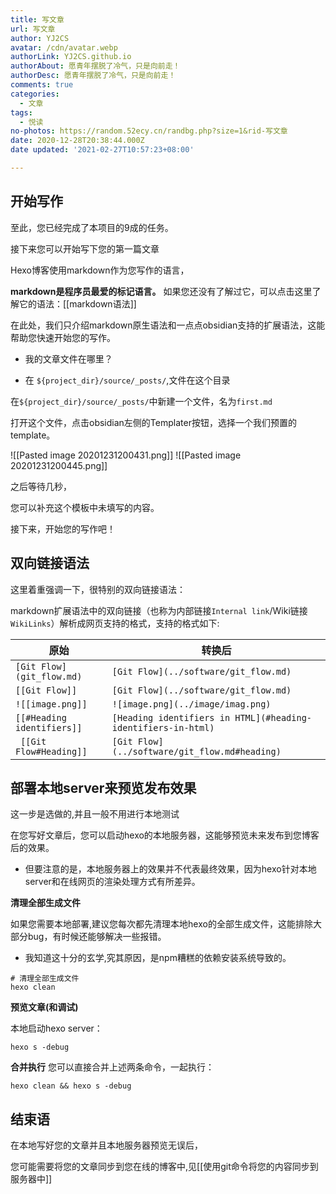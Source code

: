 ```yaml
---
title: 写文章
url: 写文章
author: YJ2CS
avatar: /cdn/avatar.webp
authorLink: YJ2CS.github.io
authorAbout: 愿青年摆脱了冷气，只是向前走！
authorDesc: 愿青年摆脱了冷气，只是向前走！
comments: true
categories:
  - 文章
tags:
  - 悦读
no-photos: https://random.52ecy.cn/randbg.php?size=1&rid-写文章
date: 2020-12-28T20:38:44.000Z
date updated: '2021-02-27T10:57:23+08:00'

---
```


## 开始写作

至此，您已经完成了本项目的9成的任务。

接下来您可以开始写下您的第一篇文章

Hexo博客使用markdown作为您写作的语言，

**markdown是程序员最爱的标记语言。** 如果您还没有了解过它，可以点击这里了解它的语法：[[markdown语法]]

在此处，我们只介绍markdown原生语法和一点点obsidian支持的扩展语法，这能帮助您快速开始您的写作。

- 我的文章文件在哪里？

- 在 `${project_dir}/source/_posts/`,文件在这个目录

在`${project_dir}/source/_posts/`中新建一个文件，名为`first.md`

打开这个文件，点击obsidian左侧的Templater按钮，选择一个我们预置的template。

![[Pasted image 20201231200431.png]]
![[Pasted image 20201231200445.png]]

之后等待几秒，

您可以补充这个模板中未填写的内容。

接下来，开始您的写作吧！

## 双向链接语法

这里着重强调一下，很特别的双向链接语法：

markdown扩展语法中的双向链接（也称为内部链接`Internal link`/Wiki链接`WikiLinks`）解析成网页支持的格式，支持的格式如下:

| 原始                         | 转换后                                                           |
| -------------------------- | ------------------------------------------------------------- |
| `[Git Flow](git_flow.md)`  | `[Git Flow](../software/git_flow.md)`                         |
| `[[Git Flow]]`             | `[Git Flow](../software/git_flow.md)`                         |
| `![[image.png]]`           | `![image.png](../image/imag.png)`                             |
| `[[#Heading identifiers]]` | `[Heading identifiers in HTML](#heading-identifiers-in-html)` |
| `  [[Git Flow#Heading]] `  | `[Git Flow](../software/git_flow.md#heading)`                 |

## 部署本地server来预览发布效果

这一步是选做的,并且一般不用进行本地测试

在您写好文章后，您可以启动hexo的本地服务器，这能够预览未来发布到您博客后的效果。

- 但要注意的是，本地服务器上的效果并不代表最终效果，因为hexo针对本地server和在线网页的渲染处理方式有所差异。

**清理全部生成文件**

如果您需要本地部署,建议您每次都先清理本地hexo的全部生成文件，这能排除大部分bug，有时候还能够解决一些报错。

- 我知道这十分的玄学,究其原因，是npm糟糕的依赖安装系统导致的。

```shell
# 清理全部生成文件
hexo clean
```

**预览文章(和调试)**

本地启动hexo server：

```shell
hexo s -debug
```

**合并执行**
您可以直接合并上述两条命令，一起执行：

```shell
hexo clean && hexo s -debug
```

## 结束语

在本地写好您的文章并且本地服务器预览无误后，

您可能需要将您的文章同步到您在线的博客中,见[[使用git命令将您的内容同步到服务器中]]
